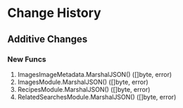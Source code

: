 # Change History

## Additive Changes

### New Funcs

1. ImagesImageMetadata.MarshalJSON() ([]byte, error)
1. ImagesModule.MarshalJSON() ([]byte, error)
1. RecipesModule.MarshalJSON() ([]byte, error)
1. RelatedSearchesModule.MarshalJSON() ([]byte, error)
